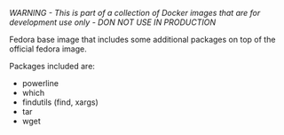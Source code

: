 *WARNING - This is part of a collection of Docker images that are for development use only - DON NOT USE IN PRODUCTION*

Fedora base image that includes some additional packages on top of the official fedora image.

Packages included are:

- powerline
- which
- findutils (find, xargs)
- tar
- wget
